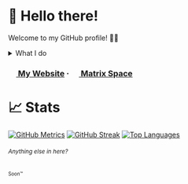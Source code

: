 # 👋 Hello there!
Welcome to my GitHub profile! 🐙🐱

<details>
<summary>What I do</summary>
  <p>I mostly translate things that I use.</p>
  <p>...and sometimes fixing things in pages and documentations as well.</p>
</details>

### [<img src="https://linerly.tk/assets/favicon.ico" width="16" height="16"> My Website](https://linerly.tk/) ‧ [<img src="https://matrix.org/favicon-32x32.png" width="16" height="16"> Matrix Space](https://matrix.to/#/#linerly:matrix.org)

# 📈 Stats
[![GitHub Metrics](https://github-readme-stats.vercel.app/api?username=Linerly&hide_border=true&count_private=true&show_icons=true&bg_color=ffffff00&title_color=66b5ff&text_color=66b5ff&icon_color=80c1ff)](https://git.io/readme-stats)
[![GitHub Streak](https://github-readme-streak-stats.herokuapp.com?user=Linerly&hide_border=true&theme=dark&date_format=j%20M%5B%20Y%5D&background=ffffff00&stroke=80c1ff&sideLabels=66b5ff&sideNums=66b5ff&currStreakLabel=66b5ff&dates=66b5ffd4&currStreakNum=66b5ff)](https://git.io/streak-stats)
[![Top Languages](https://github-readme-stats.vercel.app/api/top-langs/?username=Linerly&layout=compact&hide_border=true&count_private=true&bg_color=ffffff00&title_color=66b5ff&text_color=66b5ff&icon_color=80c1ff)](https://git.io/readme-stats)

###### <sup>Anything else in here?</sup>
<sup><sup>Soon™</sup></sup>
